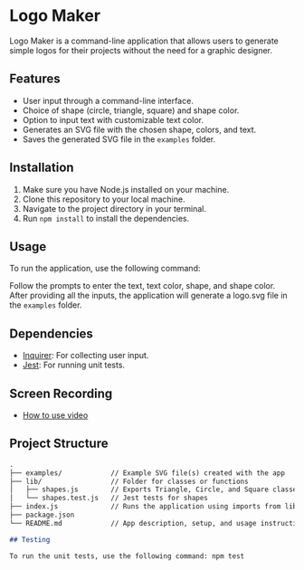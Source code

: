 # Logo Maker

Logo Maker is a command-line application that allows users to generate simple logos for their projects without the need for a graphic designer.

## Features

- User input through a command-line interface.
- Choice of shape (circle, triangle, square) and shape color.
- Option to input text with customizable text color.
- Generates an SVG file with the chosen shape, colors, and text.
- Saves the generated SVG file in the `examples` folder.

## Installation

1. Make sure you have Node.js installed on your machine.
2. Clone this repository to your local machine.
3. Navigate to the project directory in your terminal.
4. Run `npm install` to install the dependencies.

## Usage

To run the application, use the following command:


Follow the prompts to enter the text, text color, shape, and shape color. After providing all the inputs, the application will generate a logo.svg file in the `examples` folder.

## Dependencies

- [Inquirer](https://www.npmjs.com/package/inquirer): For collecting user input.
- [Jest](https://jestjs.io/): For running unit tests.

## Screen Recording

- [How to use video](https://drive.google.com/file/d/1b0Mq2t9sspJhJXOe6mSI4w4a99Id0xTk/view?usp=sharing)

## Project Structure

````markdown
.
├── examples/            // Example SVG file(s) created with the app
├── lib/                 // Folder for classes or functions
│   ├── shapes.js        // Exports Triangle, Circle, and Square classes
│   └── shapes.test.js   // Jest tests for shapes
├── index.js             // Runs the application using imports from lib/
├── package.json
└── README.md            // App description, setup, and usage instructions

## Testing

To run the unit tests, use the following command: npm test

